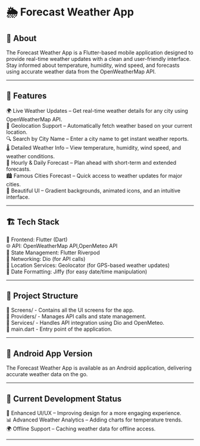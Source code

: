  
# 🌦️ Forecast Weather App  

## 📝 About  
The Forecast Weather App is a Flutter-based mobile application designed to provide real-time weather updates with a clean and user-friendly interface.  
Stay informed about temperature, humidity, wind speed, and forecasts using accurate weather data from the OpenWeatherMap API.  

---

## 🚀 Features  
🌍 Live Weather Updates – Get real-time weather details for any city using OpenWeatherMap API.  
📍 Geolocation Support – Automatically fetch weather based on your current location.  
🔍 Search by City Name – Enter a city name to get instant weather reports.  
🌡️ Detailed Weather Info – View temperature, humidity, wind speed, and weather conditions.  
📅 Hourly & Daily Forecast – Plan ahead with short-term and extended forecasts.  
🏙️ Famous Cities Forecast – Quick access to weather updates for major cities.  
🎨 Beautiful UI – Gradient backgrounds, animated icons, and an intuitive interface.  

---

## 🏗️ Tech Stack  
📱 Frontend: Flutter (Dart)  
🌐 API: OpenWeatherMap API,OpenMeteo API  
📂 State Management: Flutter Riverpod  
📡 Networking: Dio (for API calls)  
📍 Location Services: Geolocator (for GPS-based weather updates)  
📆 Date Formatting: Jiffy (for easy date/time manipulation)  

---

## 📂 Project Structure  
📁 Screens/ - Contains all the UI screens for the app.  
📁 Providers/ - Manages API calls and state management.  
📁 Services/ - Handles API integration using Dio and OpenMeteo.  
📄 main.dart - Entry point of the application.  

---

## 📱 Android App Version  
The Forecast Weather App is available as an Android application, delivering accurate weather data on the go.  

---

## 🚧 Current Development Status  
🔄 Enhanced UI/UX – Improving design for a more engaging experience.  
📊 Advanced Weather Analytics – Adding charts for temperature trends.  
🌍 Offline Support – Caching weather data for offline access.  

---

 

 
